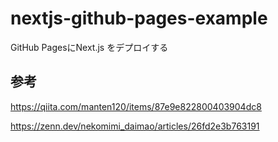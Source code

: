 # nextjs-github-pages-example
GitHub PagesにNext.js をデプロイする











## 参考

https://qiita.com/manten120/items/87e9e822800403904dc8

https://zenn.dev/nekomimi_daimao/articles/26fd2e3b763191


